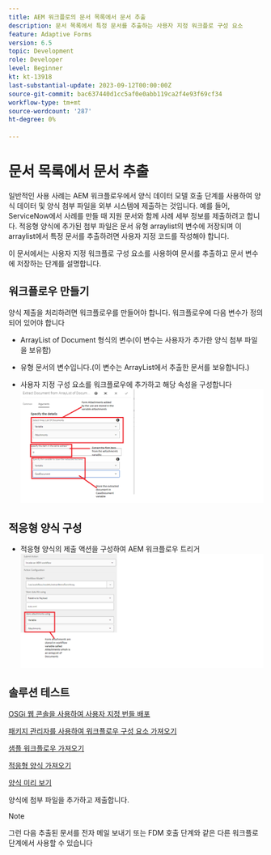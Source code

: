 ```yaml
---
title: AEM 워크플로의 문서 목록에서 문서 추출
description: 문서 목록에서 특정 문서를 추출하는 사용자 지정 워크플로 구성 요소
feature: Adaptive Forms
version: 6.5
topic: Development
role: Developer
level: Beginner
kt: kt-13918
last-substantial-update: 2023-09-12T00:00:00Z
source-git-commit: bac637440d1cc5af0e0abb119ca2f4e93f69cf34
workflow-type: tm+mt
source-wordcount: '287'
ht-degree: 0%

---
```


# 문서 목록에서 문서 추출

일반적인 사용 사례는 AEM 워크플로우에서 양식 데이터 모델 호출 단계를 사용하여 양식 데이터 및 양식 첨부 파일을 외부 시스템에 제출하는 것입니다. 예를 들어, ServiceNow에서 사례를 만들 때 지원 문서와 함께 사례 세부 정보를 제출하려고 합니다. 적응형 양식에 추가된 첨부 파일은 문서 유형 arraylist의 변수에 저장되며 이 arraylist에서 특정 문서를 추출하려면 사용자 지정 코드를 작성해야 합니다.

이 문서에서는 사용자 지정 워크플로 구성 요소를 사용하여 문서를 추출하고 문서 변수에 저장하는 단계를 설명합니다.

## 워크플로우 만들기

양식 제출을 처리하려면 워크플로우를 만들어야 합니다. 워크플로우에 다음 변수가 정의되어 있어야 합니다

* ArrayList of Document 형식의 변수(이 변수는 사용자가 추가한 양식 첨부 파일을 보유함)
* 유형 문서의 변수입니다.(이 변수는 ArrayList에서 추출한 문서를 보유합니다.)

* 사용자 지정 구성 요소를 워크플로우에 추가하고 해당 속성을 구성합니다
  ![extract-item-workflow](assets/extract-document-array-list.png)

## 적응형 양식 구성

* 적응형 양식의 제출 액션을 구성하여 AEM 워크플로우 트리거
  ![submit-action](assets/store-attachments.png)

## 솔루션 테스트

[OSGi 웹 콘솔을 사용하여 사용자 지정 번들 배포](assets/ExtractItemsFromArray.core-1.0.0-SNAPSHOT.jar)

[패키지 관리자를 사용하여 워크플로우 구성 요소 가져오기](assets/Extract-item-from-documents-list.zip)

[샘플 워크플로우 가져오기](assets/extract-item-sample-workflow.zip)

[적응형 양식 가져오기](assets/test-attachment-extractions-adaptive-form.zip)

[양식 미리 보기](http://localhost:4502/content/dam/formsanddocuments/testattachmentsextractions/jcr:content?wcmmode=disabled)

양식에 첨부 파일을 추가하고 제출합니다.

>[!NOTE]
>
>그런 다음 추출된 문서를 전자 메일 보내기 또는 FDM 호출 단계와 같은 다른 워크플로 단계에서 사용할 수 있습니다




